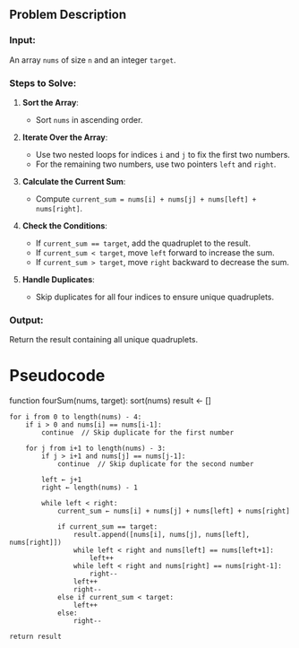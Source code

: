 ## Problem Description

### Input:
An array `nums` of size `n` and an integer `target`.

### Steps to Solve:

1. **Sort the Array**:
   - Sort `nums` in ascending order.

2. **Iterate Over the Array**:
   - Use two nested loops for indices `i` and `j` to fix the first two numbers.
   - For the remaining two numbers, use two pointers `left` and `right`.

3. **Calculate the Current Sum**:
   - Compute `current_sum = nums[i] + nums[j] + nums[left] + nums[right]`.

4. **Check the Conditions**:
   - If `current_sum == target`, add the quadruplet to the result.
   - If `current_sum < target`, move `left` forward to increase the sum.
   - If `current_sum > target`, move `right` backward to decrease the sum.

5. **Handle Duplicates**:
   - Skip duplicates for all four indices to ensure unique quadruplets.

### Output:
Return the result containing all unique quadruplets.



# Pseudocode
function fourSum(nums, target):
    sort(nums)
    result ← []

    for i from 0 to length(nums) - 4:
        if i > 0 and nums[i] == nums[i-1]: 
            continue  // Skip duplicate for the first number

        for j from i+1 to length(nums) - 3:
            if j > i+1 and nums[j] == nums[j-1]:
                continue  // Skip duplicate for the second number

            left ← j+1
            right ← length(nums) - 1

            while left < right:
                current_sum ← nums[i] + nums[j] + nums[left] + nums[right]

                if current_sum == target:
                    result.append([nums[i], nums[j], nums[left], nums[right]])
                    while left < right and nums[left] == nums[left+1]:
                        left++
                    while left < right and nums[right] == nums[right-1]:
                        right--
                    left++
                    right--
                else if current_sum < target:
                    left++
                else:
                    right--

    return result


